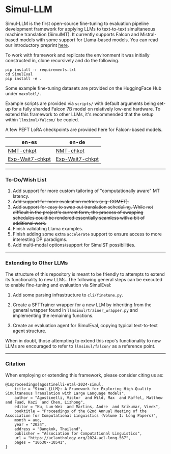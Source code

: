 # Simul-LLM

Simul-LLM is the first open-source fine-tuning to evaluation pipeline development framework for applying LLMs to text-to-text simultaneous machine translation (SimulMT). It currently supports Falcon and Mistral-based models with some support for Llama-based models. You can read our introductory preprint [here](https://arxiv.org/abs/2312.04691).

To work with framework and replicate the environment it was initially constructed in, clone recursively and do the following. 

```
pip install -r requirements.txt
cd SimulEval
pip install -e .
```

Some example fine-tuning datasets are provided on the HuggingFace Hub under `maxolotl/.`

Example scripts are provided via `scripts/` with default arguments being set-up for a fully sharded Falcon 7B model on relatively low-end hardware. To extend this framework to other LLMs, it's recommended that the setup within `llmsimul/falcon/` be copied. 

A few PEFT LoRA checkpoints are provided here for Falcon-based models. 

| en-es | en-de |
| ----- | ----- |
| [NMT-chkpt](https://huggingface.co/agostinvic/nmt-en-es) | [NMT-chkpt](https://huggingface.co/agostinvic/nmt-en-de) |
| [Exp-Wait7-chkpt](https://huggingface.co/agostinvic/simulmt-2M-en-de) | [Exp-Wait7-chkpt](https://huggingface.co/agostinvic/simulmt-2M-en-de) | 

---

### To-Do/Wish List

1. Add support for more custom tailoring of "computationally aware" MT latency. 
2. ~~Add support for more evaluation metrics (e.g. COMET).~~
3. ~~Add support for easy to swap out translation scheduling. While not difficult in the project's current form, the process of swapping schedules could be rendered essentially seamless with a bit of additional work.~~
4. Finish validating Llama examples.
5. Finish adding some extra ``accelerate`` support to ensure access to more interesting DP paradigms.
6. Add multi-modal options/support for SimulST possibilities.

---

### Extending to Other LLMs

The structure of this repository is meant to be friendly to attempts to extend its functionality to new LLMs. The following general steps can be executed to enable fine-tuning and evaluation via SimulEval:

1. Add some parsing infrastructure to `cli/finetune.py`.

2. Create a SFTTrainer wrapper for a new LLM by inheriting from the general wrapper found in `llmsimul/trainer_wrapper.py` and implementing the remaining functions.

3. Create an evaluation agent for SimulEval, copying typical text-to-text agent structure.

When in doubt, those attempting to extend this repo's functionality to new LLMs are encouraged to refer to `llmsimul/falcon/` as a reference point.

---

### Citation

When employing or extending this framework, please consider citing us as:

```
@inproceedings{agostinelli-etal-2024-simul,
    title = "Simul-{LLM}: A Framework for Exploring High-Quality Simultaneous Translation with Large Language Models",
    author = "Agostinelli, Victor  and Wild, Max  and Raffel, Matthew  and Fuad, Kazi  and Chen, Lizhong",
    editor = "Ku, Lun-Wei  and Martins, Andre  and Srikumar, Vivek",
    booktitle = "Proceedings of the 62nd Annual Meeting of the Association for Computational Linguistics (Volume 1: Long Papers)",
    month = aug,
    year = "2024",
    address = "Bangkok, Thailand",
    publisher = "Association for Computational Linguistics",
    url = "https://aclanthology.org/2024.acl-long.567",
    pages = "10530--10541",
}
```
